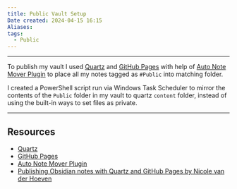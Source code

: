 ```yaml
---
title: Public Vault Setup
Date created: 2024-04-15 16:15
Aliases:
tags:
  - Public
---
```

---

To publish my vault I used [Quartz](https://quartz.jzhao.xyz/) and [GitHub Pages](https://pages.github.com/) with help of [Auto Note Mover Plugin](https://github.com/farux/obsidian-auto-note-mover) to place all my notes tagged as `#Public` into matching folder. 

I created a PowerShell script run via Windows Task Scheduler to mirror the contents of the `Public` folder in my vault to quartz `content` folder, instead of using the built-in ways to set files as private.

---
## Resources

- [Quartz](https://quartz.jzhao.xyz/)
- [GitHub Pages](https://pages.github.com/)
- [Auto Note Mover Plugin](https://github.com/farux/obsidian-auto-note-mover)
- [Publishing Obsidian notes with Quartz and GitHub Pages by Nicole van der Hoeven](https://notes.nicolevanderhoeven.com/How+to+publish+Obsidian+notes+with+Quartz+on+GitHub+Pages)
